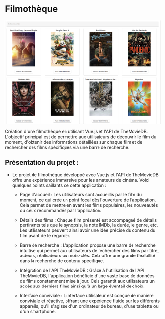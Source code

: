 # Filmothèque
![Filmothèque](./filmothèque.png)

Création d'une filmothèque en utilisant Vue.js et l'API de TheMovieDB.  
L'objectif principal est de permettre aux utilisateurs de découvrir le film du moment, d'obtenir des informations détaillées sur chaque film et de rechercher des films spécifiques via une barre de recherche.


## Présentation du projet :

* Le projet de filmothèque développé avec Vue.js et l'API de TheMovieDB offre une expérience immersive pour les amateurs de cinéma.
  Voici quelques points saillants de cette application :

    * Page d'accueil :
      Les utilisateurs sont accueillis par le film du moment, ce qui crée un point focal dès l'ouverture de l'application. Cela permet de mettre en avant les films populaires, les nouveautés ou ceux recommandés par l'application.

    * Détails des films :
      Chaque film présenté est accompagné de détails pertinents tels que le synopsis, la note IMDb, la durée, le genre, etc. Les utilisateurs peuvent ainsi avoir une idée précise du contenu du film avant de le regarder.

    * Barre de recherche :
      L'application propose une barre de recherche intuitive qui permet aux utilisateurs de rechercher des films par titre, acteurs, réalisateurs ou mots-clés. Cela offre une grande flexibilité dans la recherche de contenu spécifique.

    * Intégration de l'API TheMovieDB :
      Grâce à l'utilisation de l'API TheMovieDB, l'application bénéficie d'une vaste base de données de films constamment mise à jour. Cela garantit aux utilisateurs un accès aux derniers films ainsi qu'à un large éventail de choix.

    * Interface conviviale :
      L'interface utilisateur est conçue de manière conviviale et réactive, offrant une expérience fluide sur les différents appareils, qu'il s'agisse d'un ordinateur de bureau, d'une tablette ou d'un smartphone.
